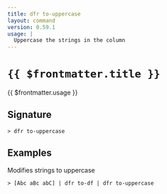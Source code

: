 ```yaml
---
title: dfr to-uppercase
layout: command
version: 0.59.1
usage: |
  Uppercase the strings in the column
---
```


# `{{ $frontmatter.title }}`

<div style='white-space: pre-wrap;'>{{ $frontmatter.usage }}</div>

## Signature

```> dfr to-uppercase ```

## Examples

Modifies strings to uppercase
```shell
> [Abc aBc abC] | dfr to-df | dfr to-uppercase
```
